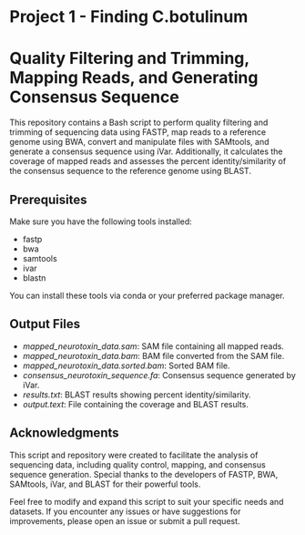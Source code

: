 # Project 1 - Finding C.botulinum


# Quality Filtering and Trimming, Mapping Reads, and Generating Consensus Sequence
This repository contains a Bash script to perform quality filtering and trimming of sequencing data using FASTP, map reads to a reference genome using BWA, convert and manipulate files with SAMtools, and generate a consensus sequence using iVar. Additionally, it calculates the coverage of mapped reads and assesses the percent identity/similarity of the consensus sequence to the reference genome using BLAST.

## Prerequisites
Make sure you have the following tools installed:
- fastp
- bwa
- samtools
- ivar
- blastn

You can install these tools via conda or your preferred package manager.

## Output Files
- _mapped_neurotoxin_data.sam_: SAM file containing all mapped reads.
- _mapped_neurotoxin_data.bam_: BAM file converted from the SAM file.
- _mapped_neurotoxin_data.sorted.bam_: Sorted BAM file.
- _consensus_neurotoxin_sequence.fa_: Consensus sequence generated by iVar.
- _results.txt_: BLAST results showing percent identity/similarity.
- _output.text_: File containing the coverage and BLAST results.


## Acknowledgments
This script and repository were created to facilitate the analysis of sequencing data, including quality control, mapping, and consensus sequence generation. Special thanks to the developers of FASTP, BWA, SAMtools, iVar, and BLAST for their powerful tools.

Feel free to modify and expand this script to suit your specific needs and datasets. If you encounter any issues or have suggestions for improvements, please open an issue or submit a pull request.
